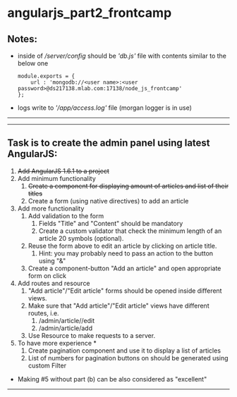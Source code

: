 # angularjs_part2_frontcamp

## Notes:
- inside of */server/config* should be *'db.js'* file with contents similar to the below one
    ```
    module.exports = {
        url : 'mongodb://<user name>:<user password>@ds217138.mlab.com:17138/node_js_frontcamp'
    };
    ```
- logs write to *'/app/access.log'* file (morgan logger is in use)

---
---

## Task is to create the admin panel using latest AngularJS:

1. ~~Add AngularJS 1.6.1 to a project~~
2. Add minimum functionality
    1. ~~Create a component for displaying amount of articles and list of their titles~~
    2. Create a form (using native directives) to add an article
3. Add more functionality
    1. Add validation to the form
        1. Fields "Title" and "Content" should be mandatory
        2. Create a custom validator that check the minimum length of an article 20 symbols (optional).
    2. Reuse the form above to edit an article by clicking on article title.
        1. Hint: you may probably need to pass an action to the button using "&"
    3. Create a component-button "Add an article" and open appropriate form on click
4. Add routes and resource
    1. "Add article"/"Edit article" forms should be opened inside different views.
    2. Make sure that "Add article"/"Edit article" views have different routes, i.e.
        1. /admin/article/<articleId>/edit
        2. /admin/article/add
    3. Use Resource to make requests to a server.
5. To have more experience *
    1. Create pagination component and use it to display a list of articles
    2. List of numbers for pagination buttons on should be generated using custom Filter
* Making  #5 without part (b) can be also considered as "excellent"
---
